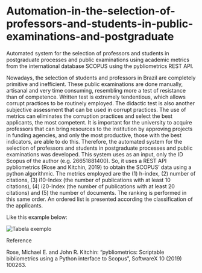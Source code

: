# Automation-in-the-selection-of-professors-and-students-in-public-examinations-and-postgraduate
Automated system for the selection of professors and students in postgraduate processes and public examinations using academic metrics from the international database SCOPUS using the pybliometrics REST API.

Nowadays, the selection of students and professors in Brazil are completely primitive and inefficient. These public examinations are done manually, artisanal and very time consuming, resembling more a test of resistance than of competence. Written test is extremely tendentious, which allows corrupt practices to be routinely employed. The didactic test is also another subjective assessment that can be used in corrupt practices. The use of metrics can eliminates the corruption practices and select the best applicants, the most competent. It is important for the university to acquire professors that can bring resources to the institution by approving projects in funding agencies, and only the most productive, those with the best indicators, are able to do this.
Therefore, the automated system for the selection of professors and students in postgraduate processes and public examinations was developed.
This system uses as an input, only the ID Scopus of the author (e.g. 26651881400). So, it uses a REST API  pybliometrics (Rose and  Kitchin, 2019) to obtain the SCOPUS’ data using a python algorithmic. The metrics employed are the (1) h-index, (2) number of citations, (3) i10-Index (the number of publications with at least 10 citations), (4)  i20-Index (the number of publications with at least 20 citations) and (5) the number of documents. The ranking is performed in this same order. An ordered list is presented according the classification of the applicants. 

Like this example below: 

![Tabela exemplo](https://user-images.githubusercontent.com/78765404/177054850-0d18ed8e-1130-4133-8808-3caf68601828.jpg)

Reference

Rose, Michael E. and John R. Kitchin: “pybliometrics: Scriptable bibliometrics using a Python interface to Scopus”, SoftwareX 10 (2019) 100263.
